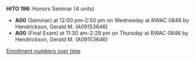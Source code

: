 **HITO 196**: Honors Seminar (4 units)

- **A00** (Seminar) at 12:00 pm–2:50 pm on Wednesday at RWAC 0846 by Hendrickson, Gerald M. (A09153646)
- **A00** (Final Exam) at 11:30 am–2:29 pm on Thursday at RWAC 0846 by Hendrickson, Gerald M. (A09153646)

[Enrollment numbers over time](./HITO196.tsv)
